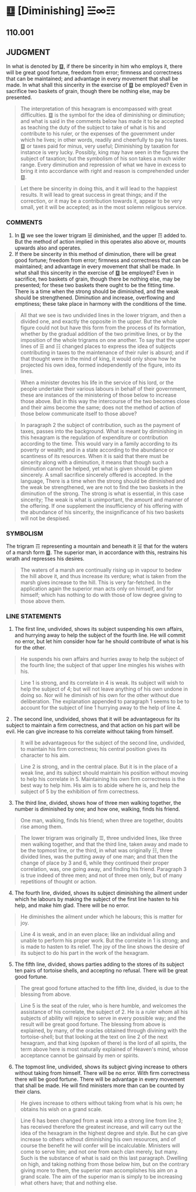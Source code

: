 # ䷨ [Diminishing] ☱∞☶

## 110.001

## JUDGMENT

In what is denoted by ䷨, if there be sincerity in him who employs it, there will be great good fortune, freedom from error; firmness and correctness that can be maintained; and advantage in every movement that shall be made. In what shall this sincerity in the exercise of ䷨ be employed? Even in sacrifice two baskets of grain, though there be nothing else, may be presented.

> The interpretation of this hexagram is encompassed with great difficulties. ䷨ is the symbol for the idea of diminishing or diminution; and what is said in the comments below has made it to be accepted as teaching the duty of the subject to take of what is his and contribute to his ruler, or the expenses of the government under which he lives; in other words, readily and cheerfully to pay his taxes. ䷨ or taxes paid for minus, very useful; Diminishing by taxation for instance is very lucky. Possibly, king may have seen in the figures the subject of taxation; but the symbolism of his son takes a much wider range. Every diminution and repression of what we have in excess to bring it into accordance with right and reason is comprehended under ䷨.

> Let there be sincerity in doing this, and it will lead to the happiest results. It will lead to great success in great things; and if the correction, or it may be a contribution towards it, appear to be very small, yet it will be accepted; as in the most solemn religious service.

### COMMENTS

1. In ䷨ we see the lower trigram ☱ diminished, and the upper ☶ added to. But the method of action implied in this operates also above or, mounts upwards also and operates.
2. If there be sincerity in this method of diminution, there will be great good fortune; freedom from error; firmness and correctness that can be maintained; and advantage in every movement that shall be made. In what shall this sincerity in the exercise of ䷨ be employed? Even in sacrifice, two baskets of grain, though there be nothing else, may be presented; for these two baskets there ought to be the fitting time. There is a time when the strong should be diminished, and the weak should be strengthened. Diminution and increase, overflowing and emptiness; these take place in harmony with the conditions of the time.

>  All that we see is two undivided lines in the lower trigram, and then a divided one, and exactly the opposite in the upper. But the whole figure could not but have this form from the process of its formation, whether by the gradual addition of the two primitive lines, or by the imposition of the whole trigrams on one another. To say that the upper lines of ☰ and ☷ changed places to express the idea of subjects contributing in taxes to the maintenance of their ruler is absurd; and if that thought were in the mind of king, it would only show how he projected his own idea, formed independently of the figure, into its lines.

> When a minister devotes his life in the service of his lord, or the people undertake their various labours in behalf of their government, these are instances of the ministering of those below to increase those above. But in this way the intercourse of the two becomes close and their aims become the same; does not the method of action of those below communicate itself to those above?

> In paragraph 2 the subject of contribution, such as the payment of taxes, passes into the background. What is meant by diminishing in this hexagram is the regulation of expenditure or contribution according to the time. This would vary in a family according to its poverty or wealth; and in a state according to the abundance or scantiness of its resources. When it is said that there must be sincerity along with a diminution, it means that though such a diminution cannot be helped, yet what is given should be given sincerely. A small sacrifice sincerely offered is accepted. In the language, There is a time when the strong should be diminished and the weak be strengthened, we are not to find the two baskets in the diminution of the strong. The strong is what is essential, in this case sincerity; The weak is what is unimportant, the amount and manner of the offering. If one supplement the insufficiency of his offering with the abundance of his sincerity, the insignificance of his two baskets will not be despised.

### SYMBOLISM

The trigram ☶ representing a mountain and beneath it ☱ that for the waters of a marsh form ䷨. The superior man, in accordance with this, restrains his wrath and represses his desires.

> The waters of a marsh are continually rising up in vapour to bedew the hill above it, and thus increase its verdure; what is taken from the marsh gives increase to the hill. This is very far-fetched. In the application again the superior man acts only on himself, and for himself; which has nothing to do with those of low degree giving to those above them.

### LINE STATEMENTS

1. The first line, undivided, shows its subject suspending his own affairs, and hurrying away to help the subject of the fourth line. He will commit no error, but let him consider how far he should contribute of what is his for the other.

> He suspends his own affairs and hurries away to help the subject of the fourth line; the subject of that upper line mingles his wishes with his.

> Line 1 is strong, and its correlate in 4 is weak. Its subject will wish to help the subject of 4; but will not leave anything of his own undone in doing so. Nor will he diminish of his own for the other without due deliberation. The explanation appended to paragraph 1 seems to be to account for the subject of line 1 hurrying away to the help of line 4.

2 . The second line, undivided, shows that it will be advantageous for its subject to maintain a firm correctness, and that action on his part will be evil. He can give increase to his correlate without taking from himself.

> It will be advantageous for the subject of the second line, undivided, to maintain his firm correctness; his central position gives its character to his aim.

> Line 2 is strong, and in the central place. But it is in the place of a weak line, and its subject should maintain his position without moving to help his correlate in 5. Maintaining his own firm correctness is the best way to help him. His aim is to abide where he is, and help the subject of 5 by the exhibition of firm correctness.

3. The third line, divided, shows how of three men walking together, the number is diminished by one; and how one, walking, finds his friend.

> One man, walking, finds his friend; when three are together, doubts rise among them.

> The lower trigram was originally ☰, three undivided lines, like three men walking together, and that the third line, taken away and made to be the topmost line, or the third, in what was originally ☷, three divided lines, was the putting away of one man; and that then the change of place by 3 and 6, while they continued their proper correlation, was, one going away, and finding his friend. Paragraph 3 is true indeed of three men; and not of three men only, but of many repetitions of thought or action.

4. The fourth line, divided, shows its subject diminishing the ailment under which he labours by making the subject of the first line hasten to his help, and make him glad. There will be no error.

> He diminishes the ailment under which he labours; this is matter for joy.

> Line 4 is weak, and in an even place; like an individual ailing and unable to perform his proper work. But the correlate in 1 is strong; and is made to hasten to its relief. The joy of the line shows the desire of its subject to do his part in the work of the hexagram.

5. The fifth line, divided, shows parties adding to the stores of its subject ten pairs of tortoise shells, and accepting no refusal. There will be great good fortune.

> The great good fortune attached to the fifth line, divided, is due to the blessing from above.

> Line 5 is the seat of the ruler, who is here humble, and welcomes the assistance of his correlate, the subject of 2. He is a ruler whom all his subjects of ability will rejoice to serve in every possible way; and the result will be great good fortune. The blessing from above is explained, by many, of the oracles obtained through divining with the tortoise-shell; but that looking at the text on line 2 of the next hexagram, and that king (spoken of there) is the lord of all spirits, the term above here is most naturally explained of Heaven's mind, whose acceptance cannot be gainsaid by men or spirits.

6. The topmost line, undivided, shows its subject giving increase to others without taking from himself. There will be no error. With firm correctness there will be good fortune. There will be advantage in every movement that shall be made. He will find ministers more than can be counted by their clans.

> He gives increase to others without taking from what is his own; he obtains his wish on a grand scale.

> Line 6 has been changed from a weak into a strong line from line 3; has received therefore the greatest increase, and will carry out the idea of the hexagram in the highest degree and style. But he can give increase to others without diminishing his own resources, and of course the benefit he will confer will be incalculable. Ministers will come to serve him; and not one from each clan merely, but many. Such is the substance of what is said on this last paragraph. Dwelling on high, and taking nothing from those below him, but on the contrary giving more to them, the superior man accomplishes his aim on a grand scale. The aim of the superior man is simply to be increasing what others have; that and nothing else.
